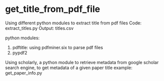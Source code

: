 # get_title_from_pdf_file

Using different python modules to extract title from pdf files
Code: extract_titles.py
Output: titles.csv

python modules:
1. pdftitle: using pdfminer.six to parse pdf files
2. pypdf2
	
Using scholarly, a python module to retrieve metadata from google scholar search engine, to get metadata of a given paper title
example: get_paper_info.py
	
